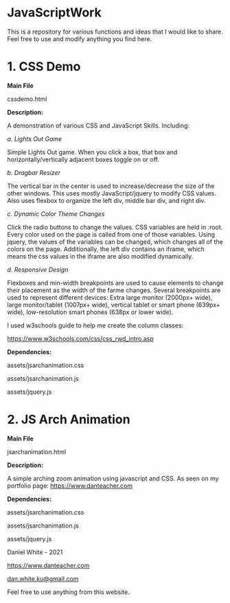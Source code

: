 # JavaScriptWork

This is a repository for various functions and ideas that I would like to share. Feel free to use and modify anything you find here.

# 1. CSS Demo

**Main File**

cssdemo.html

**Description:** 

A demonstration of various CSS and JavaScript Skills. Including:

*a. Lights Out Game*

Simple Lights Out game. When you click a box, that box and horizontally/vertically adjacent boxes toggle on or off.

*b. Dragbar Resizer*

The vertical bar in the center is used to increase/decrease the size of the other windows. This uses mostly JavaScript/jquery to modify CSS values. Also uses flexbox to organize the left div, middle bar div, and right div.

*c. Dynamic Color Theme Changes*

Click the radio buttons to change the values. CSS variables are held in :root. Every color used on the page is called from one of those variables. Using jquery, the values of the variables can be changed, which changes all of the colors on the page. Additionally, the left div contains an iframe, which means the css values in the iframe are also modified dynamically.

*d. Responsive Design*

Flexboxes and min-width breakpoints are used to cause elements to change their placement as the width of the farme changes. Several breakpoints are used to represent different devices: Extra large monitor (2000px+ wide), large monitor/tablet (1007px+ wide), vertical tablet or smart phone (639px+ wide), low-resolution smart phones (638px or lower wide).

I used w3schools guide to help me create the column classes:

https://www.w3schools.com/css/css_rwd_intro.asp

**Dependencies:**

assets/jsarchanimation.css

assets/jsarchanimation.js

assets/jquery.js

# 2. JS Arch Animation

**Main File**

jsarchanimation.html

**Description:** 

A simple arching zoom animation using javascript and CSS. As seen on my portfolio page: https://www.danteacher.com

**Dependencies:**

assets/jsarchanimation.css

assets/jsarchanimation.js

assets/jquery.js




Daniel White - 2021

https://www.danteacher.com

dan.white.ku@gmail.com

Feel free to use anything from this website.
